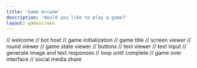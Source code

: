 ```yaml
---
title: 'Game Arcade'
description: 'Would you like to play a game?'
layout: gamescreen
---
```


// welcome
// bot host
// game initialization
// game title
// screen viewer
// round viewer
// game state viewer
// buttons
// text viewer
// text input
// generate image and text responses
// loop until complete
// game over interface
// social media share
